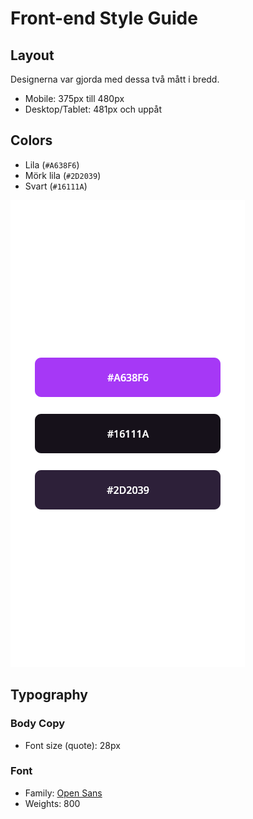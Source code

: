 # Front-end Style Guide

## Layout

Designerna var gjorda med dessa två mått i bredd.

- Mobile: 375px till 480px
- Desktop/Tablet: 481px och uppåt

## Colors

- Lila (`#A638F6`)
- Mörk lila (`#2D2039`)
- Svart (`#16111A`)

![Se bild på färgerna här =>](./design/colors.png)

## Typography

### Body Copy

- Font size (quote): 28px

### Font

- Family: [Open Sans](https://fonts.google.com/specimen/Open+Sans)
- Weights: 800
